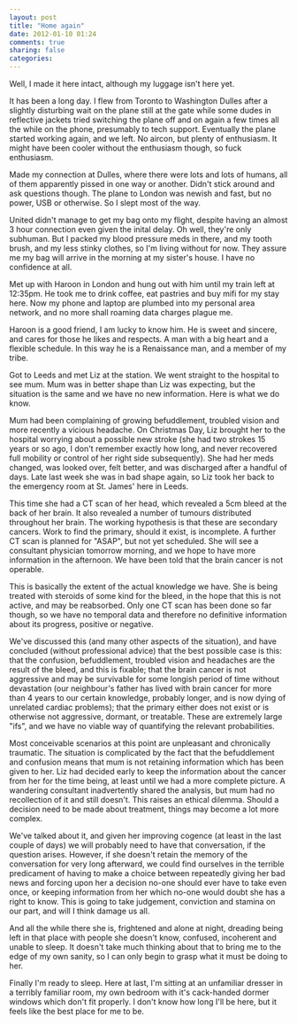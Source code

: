 ```yaml
---
layout: post
title: "Home again"
date: 2012-01-10 01:24
comments: true
sharing: false
categories: 
---
```


Well, I made it here intact, although my luggage isn't here yet.

It has been a long day. I flew from Toronto to Washington Dulles after a slightly disturbing wait on the plane still at the gate while some dudes in reflective jackets tried switching the plane off and on again a few times all the while on the phone, presumably to tech support. Eventually the plane started working again, and we left. No aircon, but plenty of enthusiasm. It might have been cooler without the enthusiasm though, so fuck enthusiasm.

Made my connection at Dulles, where there were lots and lots of humans, all of them apparently pissed in one way or another. Didn't stick around and ask questions though. The plane to London was newish and fast, but no power, USB or otherwise. So I slept most of the way.

United didn't manage to get my bag onto my flight, despite having an almost 3 hour connection even given the inital delay. Oh well, they're only subhuman. But I packed my blood pressure meds in there, and my tooth brush, and my less stinky clothes, so I'm living without for now. They assure me my bag will arrive in the morning at my sister's house. I have no confidence at all.

Met up with Haroon in London and hung out with him until my train left at 12:35pm. He took me to drink coffee, eat pastries and buy mifi for my stay here. Now my phone and laptop are plumbed into my personal area network, and no more shall roaming data charges plague me.

Haroon is a good friend, I am lucky to know him. He is sweet and sincere, and cares for those he likes and respects. A man with a big heart and a flexible schedule. In this way he is a Renaissance man, and a member of my tribe.

Got to Leeds and met Liz at the station. We went straight to the hospital to see mum. Mum was in better shape than Liz was expecting, but the situation is the same and we have no new information. Here is what we do know.

Mum had been complaining of growing befuddlement, troubled vision and more recently a vicious headache. On Christmas Day, Liz brought her to the hospital worrying about a possible new stroke (she had two strokes 15 years or so ago, I don't remember exactly how long, and never recovered full mobility or control of her right side subsequently). She had her meds changed, was looked over, felt better, and was discharged after a handful of days. Late last week she was in bad shape again, so Liz took her back to the emergency room at St. James' here in Leeds.

This time she had a CT scan of her head, which revealed a 5cm bleed at the back of her brain. It also revealed a number of tumours distributed throughout her brain. The working hypothesis is that these are secondary cancers. Work to find the primary, should it exist, is incomplete. A further CT scan is planned for "ASAP", but not yet scheduled. She will see a consultant physician tomorrow morning, and we hope to have more information in the afternoon. We have been told that the brain cancer is not operable.

This is basically the extent of the actual knowledge we have. She is being treated with steroids of some kind for the bleed, in the hope that this is not active, and may be reabsorbed. Only one CT scan has been done so far though, so we have no temporal data and therefore no definitive information about its progress, positive or negative.

We've discussed this (and many other aspects of the situation), and have concluded (without professional advice) that the best possible case is this: that the confusion, befuddlement, troubled vision and headaches are the result of the bleed, and this is fixable; that the brain cancer is not aggressive and may be survivable for some longish period of time without devastation (our neighbour's father has lived with brain cancer for more than 4 years to our certain knowledge, probably longer, and is now dying of unrelated cardiac problems); that the primary either does not exist or is otherwise not aggressive, dormant, or treatable. These are extremely large "ifs", and we have no viable way of quantifying the relevant probabilities.

Most conceivable scenarios at this point are unpleasant and chronically traumatic. The situation is complicated by the fact that the befuddlement and confusion means that mum is not retaining information which has been given to her. Liz had decided early to keep the information about the cancer from her for the time being, at least until we had a more complete picture. A wandering consultant inadvertently shared the analysis, but mum had no recollection of it and still doesn't. This raises an ethical dilemma. Should a decision need to be made about treatment, things may become a lot more complex.

We've talked about it, and given her improving cogence (at least in the last couple of days) we will probably need to have that conversation, if the question arises. However, if she doesn't retain the memory of the conversation for very long afterward, we could find ourselves in the terrible predicament of having to make a choice between repeatedly giving her bad news and forcing upon her a decision no-one should ever have to take even once, or keeping information from her which no-one would doubt she has a right to know. This is going to take judgement, conviction and stamina on our part, and will I think damage us all.

And all the while there she is, frightened and alone at night, dreading being left in that place with people she doesn't know, confused, incoherent and unable to sleep. It doesn't take much thinking about that to bring me to the edge of my own sanity, so I can only begin to grasp what it must be doing to her.

Finally I'm ready to sleep. Here at last, I'm sitting at an unfamiliar dresser in a terribly familiar room, my own bedroom with it's cack-handed dormer windows which don't fit properly. I don't know how long I'll be here, but it feels like the best place for me to be.
